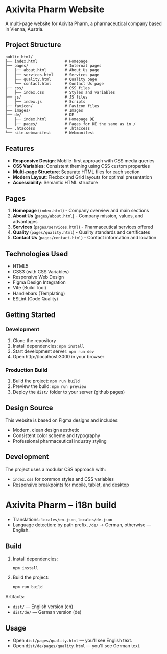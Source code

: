 # Axivita Pharm Website

A multi-page website for Axivita Pharm, a pharmaceutical company based in Vienna, Austria.

## Project Structure

```
public_html/
├── index.html            # Homepage
├── pages/                # Internal pages
│   ├── about.html        # About Us page
│   ├── services.html     # Services page
│   ├── quality.html      # Quality page
│   └── contact.html      # Contact Us page
├── css/                  # CSS files
│   ├── index.css         # Styles and variables
├── js/                   # JS files
│   ├── index.js          # Scripts
├── favicon/              # Favicon files
├── images/               # Images
├── de/                   # DE 
│   ├── index.html        # Homepage DE
│   ├── pages/            # Pages for DE the same as in /
└── .htaccess             # .htaccess
└── site.webmanifest      # Webmanifest
```

## Features

- **Responsive Design**: Mobile-first approach with CSS media queries
- **CSS Variables**: Consistent theming using CSS custom properties
- **Multi-page Structure**: Separate HTML files for each section
- **Modern Layout**: Flexbox and Grid layouts for optimal presentation
- **Accessibility**: Semantic HTML structure

## Pages

1. **Homepage** (`index.html`) - Company overview and main sections
2. **About Us** (`pages/about.html`) - Company mission, values, and advantages
3. **Services** (`pages/services.html`) - Pharmaceutical services offered
4. **Quality** (`pages/quality.html`) - Quality standards and certificates
5. **Contact Us** (`pages/contact.html`) - Contact information and location

## Technologies Used

- HTML5
- CSS3 (with CSS Variables)
- Responsive Web Design
- Figma Design Integration
- Vite (Build Tool)
- Handlebars (Templating)
- ESLint (Code Quality)

## Getting Started

### Development
1. Clone the repository
2. Install dependencies: `npm install`
3. Start development server: `npm run dev`
4. Open http://localhost:3000 in your browser

### Production Build
1. Build the project: `npm run build`
2. Preview the build: `npm run preview`
3. Deploy the `dist/` folder to your server (github pages)

## Design Source

This website is based on Figma designs and includes:
- Modern, clean design aesthetic
- Consistent color scheme and typography
- Professional pharmaceutical industry styling

## Development

The project uses a modular CSS approach with:
- `index.css` for common styles and CSS variables
- Responsive breakpoints for mobile, tablet, and desktop

# Axivita Pharm – i18n build

- Translations: `locales/en.json`, `locales/de.json`
- Language detection: by path prefix. `/de/` → German, otherwise — English.

## Build

1. Install dependencies:
   ```bash
   npm install
   ```
2. Build the project:
   ```bash
   npm run build
   ```

Artifacts:
- `dist/` — English version (en)
- `dist/de/` — German version (de)

## Usage

- Open `dist/pages/quality.html` — you'll see English text.
- Open `dist/de/pages/quality.html` — you'll see German text. 